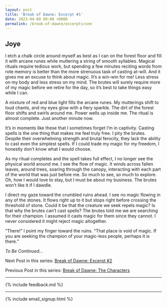 ```yaml
---
layout: post
title: 'Break of Dawne: Excerpt #1'
date: 2023-04-09 09:00 +0000
permalink: /break-of-dawne/excerpts/one
---
```


## Joye

I etch a chalk circle around myself as best as I can on the forest floor and fill it with arcane runes while muttering a string of smooth syllables. Magical rituals require tedious work, but spending a few minutes reciting words from rote memory is better than the more strenuous task of casting at-will. And it gives me an excuse to think about magic. It’s a win-win for me! Less stress on my body and less stress on my mind. The brutes will surely require more of my magic before we retire for the day, so it’s best to take things easy while I can.

A mixture of red and blue light fills the arcane runes. My mutterings shift to loud chants, and my eyes glow with a fiery sparkle. The dirt of the forest floor shifts and swirls around me. Power wells up inside me. The ritual is almost complete. Just another minute now.

It’s in moments like these that I sometimes forget I’m in captivity. Casting spells is the one thing that makes me feel truly free. I pity the brutes. Despite their overwhelming strength and brutal ferocity, they lack the ability to cast even the simplest spells. If I could trade my magic for my freedom, I honestly don’t know what I would choose.

As my ritual completes and the spell takes full effect, I no longer see the physical world around me. I see the flow of magic. It winds across fallen leaves, around trees, soaring through the canopy, interacting with each part of the world that was just before me. So much to see, so much to explore. Oh, how I would love to stay, but I must be about my business. The brutes won’t like it if I dawdle.

I direct my gaze toward the crumbled ruins ahead. I see no magic flowing in any of the stones. It flows right up to it but stops right before crossing the threshold of stone. Could it be that the creature we seek repels magic? Is that why the brutes can’t cast spells? The brutes told me we are searching for their champion. I assumed it casts magic for them since they cannot. I never considered it might reject magic altogether.

“There!” I point my finger toward the ruins. “That place is void of magic. If you are seeking the champion of your magic-less people, perhaps it is there.”

_To Be Continued..._

Next Post in this series: [Break of Dawne: Excerpt #2](/break-of-dawne/excerpts/two)

Previous Post in this series: [Break of Dawne: The Characters](/break-of-dawne/characters)

---

{% include feedback.md %}

---

{% include email_signup.html %}
